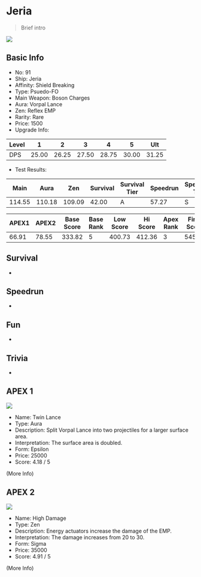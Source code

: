 # Jeria

> Brief intro

<img src="/ships/ship_91.png" style={{zoom:1}}/>

## Basic Info

- No: 91
- Ship: Jeria
- Affinity: Shield Breaking
- Type: Psuedo-FO
- Main Weapon: Boson Charges
- Aura: Vorpal Lance
- Zen: Reflex EMP
- Rarity: Rare
- Price: 1500
- Upgrade Info: 

| Level | 1 | 2 | 3 | 4 | 5 | Ult |
|--|--|--|--|--|--|--|
| DPS | 25.00 | 26.25 | 27.50 | 28.75 | 30.00 | 31.25 |

- Test Results: 

| Main | Aura | Zen | Survival | Survival Tier | Speedrun | Speedrun Tier | Fun | Fun Tier |
|--|--|--|--|--|--|--|--|--|
| 114.55 | 110.18 | 109.09 | 42.00 | A | 57.27 | S | 33.82 | B+ |

| APEX1 | APEX2 | Base Score | Base Rank | Low Score | Hi Score | Apex Rank | Final Score | FinalRank |
|--|--|--|--|--|--|--|--|--|
| 66.91 | 78.55 | 333.82 | 5 | 400.73 | 412.36 | 3 | 545.45 | 3 |

## Survival

-

## Speedrun

-

## Fun

-

## Trivia

-

## APEX 1

<img src="/ships/ship_91_apex_1.png" style={{zoom:1}}/>

- Name: Twin Lance
- Type: Aura
- Description: Split Vorpal Lance into two projectiles for a larger surface area.
- Interpretation: The surface area is doubled.
- Form: Epsilon
- Price: 25000
- Score: 4.18 / 5

(More Info)

## APEX 2

<img src="/ships/ship_91_apex_2.png" style={{zoom:1}}/>

- Name: High Damage
- Type: Zen
- Description: Energy actuators increase the damage of the EMP.
- Interpretation: The damage increases from 20 to 30.
- Form: Sigma
- Price: 35000
- Score: 4.91 / 5

(More Info)
